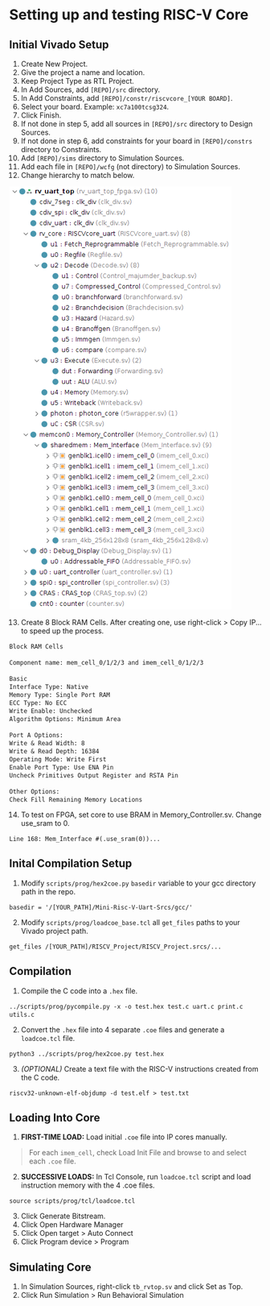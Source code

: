 # Setting up and testing RISC-V Core
## Initial Vivado Setup
1. Create New Project.
3. Give the project a name and location.
4. Keep Project Type as RTL Project.
5. In Add Sources, add `[REPO]/src` directory.
6. In Add Constraints, add `[REPO]/constr/riscvcore_[YOUR BOARD]`.
7. Select your board. Example: `xc7a100tcsg324`.
8. Click Finish.
9. If not done in step 5, add all sources in `[REPO]/src` directory to Design Sources.
10. If not done in step 6, add constraints for your board in `[REPO]/constrs` directory to Constraints.
11. Add `[REPO]/sims` directory to Simulation Sources.
12. Add each file in `[REPO]/wcfg` (not directory) to Simulation Sources.
13. Change hierarchy to match below.

![Hierarchy](Hierarchy.png)

13. Create 8 Block RAM Cells. After creating one, use right-click > Copy IP... to speed up the process.
```
Block RAM Cells

Component name: mem_cell_0/1/2/3 and imem_cell_0/1/2/3

Basic
Interface Type: Native
Memory Type: Single Port RAM
ECC Type: No ECC
Write Enable: Unchecked
Algorithm Options: Minimum Area

Port A Options:
Write & Read Width: 8
Write & Read Depth: 16384
Operating Mode: Write First
Enable Port Type: Use ENA Pin
Uncheck Primitives Output Register and RSTA Pin

Other Options:
Check Fill Remaining Memory Locations
```
14. To test on FPGA, set core to use BRAM in Memory_Controller.sv. Change use_sram to 0.
```
Line 168: Mem_Interface #(.use_sram(0))...
```

## Inital Compilation Setup
1. Modify `scripts/prog/hex2coe.py` `basedir` variable to your gcc directory path in the repo.
```
basedir = '/[YOUR_PATH]/Mini-Risc-V-Uart-Srcs/gcc/'
```
2. Modify `scripts/prog/loadcoe_base.tcl` all `get_files` paths to your Vivado project path.
```
get_files /[YOUR_PATH]/RISCV_Project/RISCV_Project.srcs/...
```

## Compilation
1. Compile the C code into a `.hex` file.
```
../scripts/prog/pycompile.py -x -o test.hex test.c uart.c print.c utils.c
```
2. Convert the `.hex` file into 4 separate `.coe` files and generate a `loadcoe.tcl` file.
```
python3 ../scripts/prog/hex2coe.py test.hex
```
3. *(OPTIONAL)* Create a text file with the RISC-V instructions created from the C code.
```
riscv32-unknown-elf-objdump -d test.elf > test.txt
```

## Loading Into Core
1. **FIRST-TIME LOAD:** Load initial `.coe` file into IP cores manually.

> For each `imem_cell`, check Load Init File and browse to and select
> each `.coe` file.

2. **SUCCESSIVE LOADS:** In Tcl Console, run `loadcoe.tcl` script and load instruction memory with the 4 .coe files.
```
source scripts/prog/tcl/loadcoe.tcl
```
3. Click Generate Bitstream.
4. Click Open Hardware Manager
5. Click Open target > Auto Connect
6. Click Program device > Program

## Simulating Core
1. In Simulation Sources, right-click `tb_rvtop.sv` and click Set as Top.
2. Click Run Simulation > Run Behavioral Simulation
